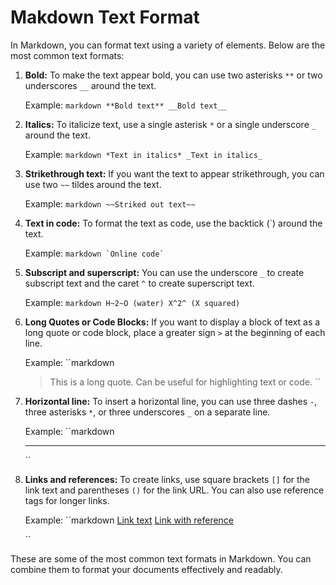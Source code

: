 # Makdown Text Format

In Markdown, you can format text using a variety of elements. Below are the most common text formats:

1. **Bold:** To make the text appear bold, you can use two asterisks `**` or two underscores `__` around the text.

   Example:
   `markdown
**Bold text**
__Bold text__
`

2. **Italics:** To italicize text, use a single asterisk `*` or a single underscore `_` around the text.

   Example:
   `markdown
*Text in italics*
_Text in italics_
`

3. **Strikethrough text:** If you want the text to appear strikethrough, you can use two `~~` tildes around the text.

   Example:
   `markdown
~~Striked out text~~
`

4. **Text in code:** To format the text as code, use the backtick (\`) around the text.

   Example:
   `` markdown
`Online code`
 ``

5. **Subscript and superscript:** You can use the underscore `_` to create subscript text and the caret `^` to create superscript text.

   Example:
   `markdown
H~2~O (water)
X^2^ (X squared)
`

6. **Long Quotes or Code Blocks:** If you want to display a block of text as a long quote or code block, place a greater sign `>` at the beginning of each line.

   Example:
   ``markdown

   > This is a long quote.
   > Can be useful for highlighting text or code.
   > ``

7. **Horizontal line:** To insert a horizontal line, you can use three dashes `-`, three asterisks `*`, or three underscores `_` on a separate line.

   Example:
   ``markdown

   ***

   ``

8. **Links and references:** To create links, use square brackets `[]` for the link text and parentheses `()` for the link URL. You can also use reference tags for longer links.

   Example:
   ``markdown
   [Link text](https://www.example.com)
   [Link with reference][1]

   [1]: https://www.otroexample.com

   ``

These are some of the most common text formats in Markdown. You can combine them to format your documents effectively and readably.
